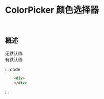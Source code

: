 #  ColorPicker 颜色选择器

</br>

##  概述
<script>
            export default {
                data () {
                    return {
                        color1: '#19be6b',
                        color2: ''
                    }
                }
            }
        </script>

<div class="example">
    <div class="example-box">
        <div>
            <div>
                无默认值:<ColorPicker v-model="color2" />
            </div>
            <div>
                有默认值:<ColorPicker v-model="color1" />
            </div>
        </div>
    </div>

::: code
```html
    <div>
    </div>
```
:::
</div>